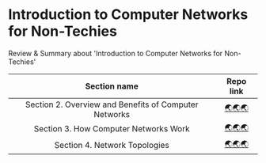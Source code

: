 # Introduction to Computer Networks for Non-Techies
Review & Summary about 'Introduction to Computer Networks for Non-Techies'

|                      Section name                     |                                                                                       Repo link                                                                                      |
|:-----------------------------------------------------:|:------------------------------------------------------------------------------------------------------------------------------------------------------------------------------------:|
| Section 2. Overview and Benefits of Computer Networks | [🌏🌏🌏](https://github.com/seonghwan7694/Udemy/tree/main/Introduction%20to%20Computer%20Networks%20for%20Non-Techies/Section%202.%20Overview%20and%20Benefits%20of%20Computer%20Networks) |
|         Section 3. How Computer Networks Work         |           [🌏🌏🌏](https://github.com/seonghwan7694/Udemy/tree/main/Introduction%20to%20Computer%20Networks%20for%20Non-Techies/Section%203.%20How%20Computer%20Networks%20Work)           |
|         Section 4. Network Topologies         |           [🌏🌏🌏](https://github.com/seonghwan7694/Udemy/tree/main/Introduction%20to%20Computer%20Networks%20for%20Non-Techies/Section%204.%20Network%20Topologies)           |